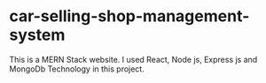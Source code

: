 # car-selling-shop-management-system
This is a MERN Stack website. I used React, Node js, Express js and MongoDb Technology in this project. 
